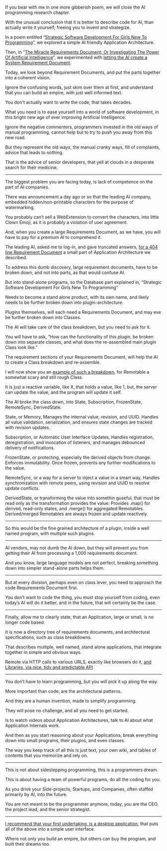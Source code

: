 If you bear with me in one more gibberish poem,
we will close the AI programming research chapter.

With the unusual conclusion that it is better to describe code for AI,
than actually write it yourself; freeing you to invent and strategize.

In a poem entitled “[Strategic Software Development For Girls New To Programming][1]”,
we explored a simple AI friendly Application Architecture.

Then, in “[The Miracle Requirements Document; Or Investigating The Power Of Artificial Intelligence][2]”,
we experimented with [letting the AI create a System Requirement Document][3].

Today, we look beyond Requirement Documents,
and put the parts together into a coherent vision.

Ignore the confusing words, just skim over them at first,
and understand that you can build an empire, with just well informed text.

You don't actually want to write the code,
that takes decades.

What you need is to ease yourself into a world of software development,
in this bright new age of ever improving Artificial Intelligence.

Ignore the negative commenters, programmers invested in the old ways of manual programming,
cannot help but to try to push you away from this new road.

But they represent the old ways, the manual cranky ways,
fill of complaints, advice that leads to nothing.

That is the advice of senior developers,
that yell at clouds in a desperate search for their medicine.

---

The biggest problem you are facing today,
is lack of competence on the part of AI companies.

There was announcement a day ago or so that the leading AI company,
embedded hidden/non-printable characters for the purpose of watermarking.

You probably can’t sell a WebExtension to convert the characters,
into little Clown Emoji, as it is probably a violation of user agreement.

And, when you create a large Requirements Document, as we have,
you will have to pay for a premium AI to comprehend it.

The leading AI, asked me to log-in, and gave truncated answers,
[for a 404 line Requirement Document][4] a small part of Application Architecture we described.

To address this dumb discovery, large requirement documents,
have to be broken down, and not into parts, as that would confuse AI.

But into stand-alone programs, so the Database part explained in,
“Strategic Software Development For Girls New To Programming”

Needs to become a stand alone product, with its own name,
and likely needs to be further broken down into plugin-architecture.

Plugins themselves, will each need a Requirements Document,
and may eve be further broken down into Classes.

The AI will take care of the class breakdown,
but you need to ask for it.

You will have to ask, “How can the functionality of this plugin,
be broken down into separate classes, and what does the re-assembled main plugin Class look like.”

The requirement sections of your Requirements Document,
will help the AI to create a Class breakdown and re-assemble.

I will now show you an [example of such a breakdown][5],
for Remotable a somewhat scary and still rough Class.

It is just a reactive variable, like X, that holds a value, like 1,
but, the server can update the value, and the program will update it self.

The AI broke the class down,
into State, Subscription, FrozenState, RemoteSync, DerivedState.

State, or Memory,
Manages the internal value, revision, and UUID. Handles all value validation, serialization, and ensures state changes are tracked with revision updates.


Subscription, or Automatic User Interface Updates,
Handles registration, deregistration, and invocation of listeners, and manages debounced delivery of notifications.


FrozenState, or protecting, especially the derived objects from change.
Enforces immutability. Once frozen, prevents any further modifications to the value.


RemoteSync, or a way for a server to inject a value in a smart way,
Handles synchronization with remote peers, using revision and UUID to resolve update conflicts.


DerivedState, or transforming the value into somethin guseful, that must be read only as the transformation provides the value:
Provides .map() for derived, read-only states, and .merge() for aggregated Remotables. Derived/merged Remotables are always frozen and update reactively.

---

So this would be the fine grained architecture of a plugin,
inside a well named program, with multiple such plugins.

---

AI vendors, may not dumb the AI down,
but they will prevent you from getting their AI from processing a 1,000 requirements document.

And you know, large language models are not perfect,
breaking something down into simpler stand-alone parts helps them.

---

But at every division, perhaps even on class lever,
you need to approach the code Requirements Document first.

You don’t want to code the thing, you must stop yourself from coding,
even today’s AI will do it better, and in the future, that will certainly be the case.

---

Finally, allow me to clearly state,
that an Application, large or small, is no longer code based.

It is now a directory tree of requirements documents,
and architectural specifications, such as class breakdowns.

That describes multiple, well named, stand alone applications,
that integrate together in simple and obvious ways.

Remote via HTTP calls to various URLS, exactly like browsers do it,
[and Libraries, via nice, tidy and predictable API][6]

---

You don’t have to learn programming,
but you will pick it up along the way.

More important than code,
are the architectural patterns.

And they are a human invention,
made to simplify programming.

They will pose no challenge,
and all you need to get started.

Is to watch videos about Application Architectures,
talk to AI about what Application Internals work.

And then as you start reasoning about your Applications,
break everything down into small programs, their plugins, and even classes.

The way you keep track of all this is just text,
your own wiki, and tables of contents that you memorize and rely on.

---

This is not about sidestepping programming,
this is a programmers dream.

This is about having a team of powerful programs,
do all the coding for you.

As you drive your Side-projects, Startups, and Companies,
often staffed primarily by AI, into the future.

You are not meant to be the programmer anymore,
today, you are the CEO, the project lead, and the senior strategist.

---

[I recommend that your first undertaking, is a desktop application][7],
that puts all of the above into a simple user interface.

Where not only you build an empire,
but others can buy the program, and built their dreams too.

[1]: https://www.catpea.com/permalink/96cd2625-3cb0-4584-9bce-db0de2ef3aed/
[2]: https://www.catpea.com/permalink/68c192aa-29bd-4c33-bfff-3de0e9e84d78/
[3]: https://github.com/catpea/bowtie
[4]: https://github.com/catpea/liminal/blob/cd6f1395c6cf7e146bb2b127397c6003ca919f1f/remotable/REQUIREMENTS.md
[5]: https://github.com/catpea/liminal/blob/5df51971e73a95eb7e1e882e933945377ba66666/remotable/COMPOSITION.md
[6]: https://nobackend.org/dreamcode.html
[7]: https://www.literatureandlatte.com/scrivener/overview
